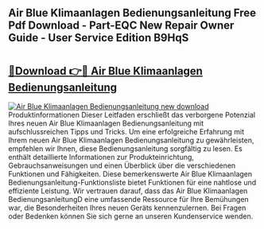 ## Air Blue Klimaanlagen Bedienungsanleitung Free Pdf Download - Part-EQC New Repair Owner Guide - User Service Edition B9HqS

# <h2><a href="http://df23ih.blite.top/?on=Air+Blue+Klimaanlagen+Bedienungsanleitung">🔗Download 👉🔴 Air Blue Klimaanlagen Bedienungsanleitung</a></h2>

[![Air Blue Klimaanlagen Bedienungsanleitung new download](https://i.imgur.com/lujVjoI.png)](http://df23ih.blite.top/?on=Air+Blue+Klimaanlagen+Bedienungsanleitung)
Produktinformationen Dieser Leitfaden erschließt das verborgene Potenzial Ihres neuen Air Blue Klimaanlagen Bedienungsanleitung mit aufschlussreichen Tipps und Tricks. Um eine erfolgreiche Erfahrung mit Ihrem neuen Air Blue Klimaanlagen Bedienungsanleitung zu gewährleisten, empfehlen wir Ihnen, diese Bedienungsanleitung sorgfältig zu lesen. Es enthält detaillierte Informationen zur Produkteinrichtung, Gebrauchsanweisungen und einen Überblick über die verschiedenen Funktionen und Fähigkeiten. Diese bemerkenswerte Air Blue Klimaanlagen Bedienungsanleitung-Funktionsliste bietet Funktionen für eine nahtlose und effiziente Leistung. Wir vertrauen darauf, dass das Air Blue Klimaanlagen BedienungsanleitungD eine umfassende Ressource für Ihre Bemühungen war, die Besonderheiten Ihres neuen Geräts kennenzulernen. Bei Fragen oder Bedenken können Sie sich gerne an unseren Kundenservice wenden.
